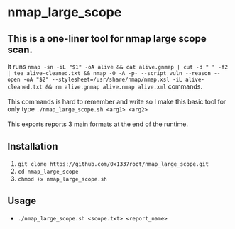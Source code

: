 # nmap_large_scope

## This is a one-liner tool for nmap large scope scan.
It runs `nmap -sn -iL "$1" -oA alive && cat alive.gnmap | cut -d " " -f2 | tee alive-cleaned.txt && nmap -O -A -p- --script vuln --reason --open -oA "$2" --stylesheet=/usr/share/nmap/nmap.xsl -iL alive-cleaned.txt && rm alive.gnmap alive.nmap alive.xml` commands.
<br><br>This commands is hard to remember and write so I make this basic tool for only type `./nmap_large_scope.sh <arg1> <arg2>`
<br><br> This exports reports 3 main formats at the end of the runtime.
## Installation
1. `git clone https://github.com/0x1337root/nmap_large_scope.git`
2. `cd nmap_large_scope`
3. `chmod +x nmap_large_scope.sh`
## Usage
* `./nmap_large_scope.sh <scope.txt> <report_name>`

